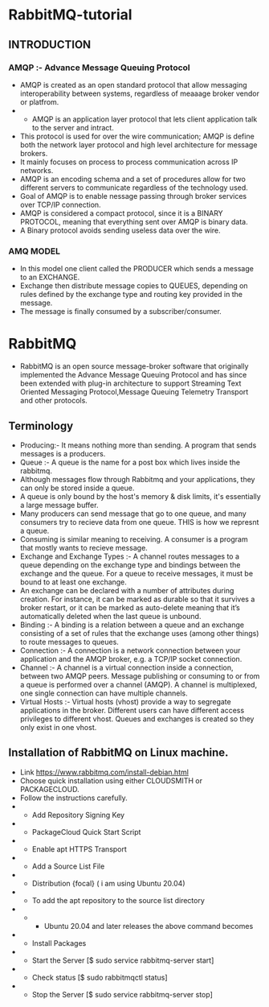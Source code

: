 # RabbitMQ-tutorial

## INTRODUCTION

### AMQP :- Advance Message Queuing Protocol
- AMQP is created as an open standard protocol that allow messaging interoperability  between systems, regardless of meaaage broker vendor or platfrom.
- - AMQP is an application layer protocol that lets client application talk to the server and intract.
- This protocol is used for over the wire communication; AMQP is define both the network layer protocol and high level architecture for message brokers.
- It mainly focuses on process to process communication across IP networks.
- AMQP is an encoding schema and a set of procedures allow for two different servers to communicate regardless of the technology used.
- Goal of AMQP is to enable nessage passing through broker services over TCP/IP connection.
- AMQP is considered a compact protocol, since it is a BINARY PROTOCOL, meaning that everything sent over AMQP is binary data.
- A Binary protocol avoids sending useless data over the wire.

### AMQ MODEL
- In this model one client called the PRODUCER which sends a message to an EXCHANGE.
- Exchange then distribute  message copies to QUEUES, depending on rules defined by the exchange type and routing key provided in the message.
- The message is finally consumed by a subscriber/consumer.

# RabbitMQ
- RabbitMQ is an open source message-broker software that originally implemented the Advance Message Queuing Protocol and has since been extended with plug-in architecture to support Streaming Text Oriented Messaging Protocol,Message Queuing Telemetry Transport and other protocols.

## Terminology
- Producing:- It means nothing more than sending. A program that sends messages is a producers.
- Queue :- A queue is the name for a post box which lives inside the rabbitmq.
-  Although messages flow through Rabbitmq and your applications, they can only be stored inside a queue. 
-  A queue is only bound by the host's memory & disk limits, it's essentially a large message buffer.
- Many producers can send message that go to one queue, and many consumers try to recieve data from one queue. THIS is how we represnt a queue.
-  Consuming is similar meaning to receiving. A consumer is a program that mostly wants to recieve message.
- Exchange and Exchange Types :-  A channel routes messages to a queue depending on the exchange type and bindings between the exchange and the queue. For a queue to receive messages, it must be bound to at least one exchange.
- An exchange can be declared with a number of attributes during creation. For instance, it can be marked as durable so that it survives a broker restart, or it can be marked as auto-delete meaning that it’s automatically deleted when the last queue is unbound.
- Binding :- A binding is a relation between a queue and an exchange consisting of a set of rules that the exchange uses (among other things) to route messages to queues.
- Connection :- A connection is a network connection between your application and the AMQP broker, e.g. a TCP/IP socket connection.
- Channel :- A channel is a virtual connection inside a connection, between two AMQP peers. Message publishing or consuming to or from a queue is performed over a channel (AMQP). A channel is multiplexed, one single connection can have multiple channels.
- Virtual Hosts :- Virtual hosts (vhost) provide a way to segregate applications in the broker. Different users can have different access privileges to different vhost. Queues and exchanges is created so they only exist in one vhost.

## Installation of RabbitMQ on Linux machine.

- Link https://www.rabbitmq.com/install-debian.html
- Choose quick installation using either CLOUDSMITH or PACKAGECLOUD.
- Follow the instructions carefully. 
- - Add Repository Signing Key
- - PackageCloud Quick Start Script
- - Enable apt HTTPS Transport
- - Add a Source List File
- - Distribution {focal} ( i am using Ubuntu 20.04)
- - To add the apt repository to the source list directory
- - -  Ubuntu 20.04 and later releases the above command becomes
- - Install Packages
- - Start the Server [$ sudo service rabbitmq-server start]
- - Check status [$ sudo rabbitmqctl status]
- - Stop the Server [$ sudo service rabbitmq-server stop]









